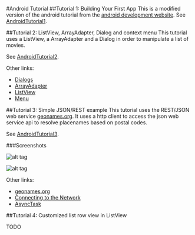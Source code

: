 #Android Tutorial
##Tutorial 1: Building Your First App
This is a modified version of the android tutorial from the [android development website](http://developer.android.com/training/basics/firstapp/index.html).
See [AndroidTutorial1](https://github.com/lexruee/AndroidTutorial/tree/master/AndroidTutorial_1).

##Tutorial 2: ListView, ArrayAdapter, Dialog and context menu
This tutorial uses a ListView, a ArrayAdapter and a Dialog in order to manipulate a list of movies.

See [AndroidTutorial2](https://github.com/lexruee/AndroidTutorial/tree/master/AndroidTutorial_2).

Other links:

- [Dialogs](http://developer.android.com/guide/topics/ui/dialogs.html)
- [ArrayAdapter](http://developer.android.com/guide/topics/ui/declaring-layout.html#AdapterViews)
- [ListView](http://developer.android.com/guide/topics/ui/layout/listview.html)
- [Menu](http://developer.android.com/guide/topics/ui/menus.html)

##Tutorial 3: Simple JSON/REST example
This tutorial uses the REST/JSON web service [geonames.org](http://www.geonames.org/).
It uses a http client to access the json web service api to resolve placenames based on postal codes.

See [AndroidTutorial3](https://github.com/lexruee/AndroidTutorial/tree/master/AndroidTutorial_3).

###Screenshots

![alt tag](https://github.com/lexruee/AndroidTutorial/tree/master/AndroidTutorial_3/screenshots/1)


![alt tag](https://github.com/lexruee/AndroidTutorial/tree/master/AndroidTutorial_3/screenshots/2)


Other links:

- [geonames.org](http://www.geonames.org/)
- [Connecting to the Network](http://developer.android.com/training/basics/network-ops/connecting.html)
- [AsyncTask](http://developer.android.com/reference/android/os/AsyncTask.html)

##Tutorial 4: Customized list row view in ListView

TODO
